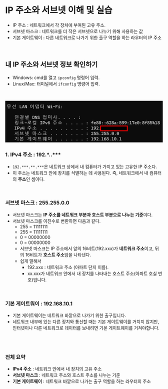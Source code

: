 # IP 주소와 서브넷 이해 및 실습

- IP 주소 : 네트워크에서 각 장치에 부여된 고유 주소.
- 서브넷 마스크 : 네트워크를 더 작은 서브넷으로 나누기 위해 사용하는 값
- 기본 게이트웨이 : 다른 네트워크로 나가기 위한 출구 역할을 하는 라우터의 IP 주소

<br>

## 내 IP 주소와 서브넷 정보 확인하기

- Windows: cmd를 열고 `ipconfig` 명령어 입력.
- Linux/Mac: 터미널에서 `ifconfig` 명령어 입력.

<br>

![image](../img/ipconfig.png)

### 1. IPv4 주소 : 192.**\*.**.\*\*\*

- `192.***.**.***`은 네트워크 상에서 내 컴퓨터가 가지고 있는 고유한 IP 주소다.
- 이 주소는 네트워크 안에 장치를 식별하는 데 사용된다. 즉, 네트워크에서 내 컴퓨터의 **주소**인 셈이다.

<br>

### 서브넷 마스크 : 255.255.0.0

- 서브넷 마스크는 **IP 주소를 네트워크 부분과 호스트 부분으로 나누는 기준**이다.
- 서브넷 마스크를 이진수로 변환하면 다음과 같다.
  - 255 = 11111111
  - 255 = 11111111
  - 0 = 00000000
  - 0 = 00000000
  - 서브넷 마스크는 IP 주소에서 앞의 16비트(192.xxx)가 **네트워크 주소**이고, 뒤의 16비트가 **호스트 주소**임을 나타낸다.
  - 쉽게 말해서
    - 192.xxx : 네트워크 주소 (아파트 단지 이름).
    - xx.xxx가 네트워크 안에서 내 장치를 나타내는 호스트 주소(아파트 호실 번호)입니다.

<br>

### 기본 게이트워이 : 192.168.10.1

- 기본 게이트웨이는 네트워크 바깥으로 나가기 위한 출구입니다.
- 네트워크 내부에 있는 다른 장치와 통신할 때는 기본 게이트웨이를 거치지 않지만, 인터넷이나 다른 네트워크로 데이터를 보내려면 기본 게이트웨이를 거쳐야합니다.

<br>
<br>

### 전체 요약

- **IPv4 주소** : 네트워크 안에서 내 장치의 고유 주소
- **서브넷 마스크** : 네트워크 주소와 호스트 주소를 나누는 기준
- **기본 게이트웨이** : 네트워크 바깥으로 나가는 출구 역할을 하는 라우터의 주소
